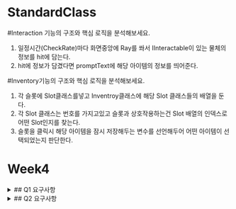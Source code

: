 # StandardClass

#Interaction 기능의 구조와 핵심 로직을 분석해보세요.
1. 일정시간(CheckRate)마다 화면중앙에 Ray를 쏴서 IInteractable이 있는 물체의 정보를 hit에 담는다.
2. hit에 정보가 담겼다면 promptText에 해당 아이템의 정보를 띄어준다.

#Inventory기능의 구조와 핵심 로직을 분석해보세요.
1. 각 슬롯에 Slot클래스를넣고 Inventroy클래스에 해당 Slot 클래스들의 배열을 둔다.
2. 각 Slot 클래스는 번호를 가지고있고 슬롯과 상호작용하는건 Slot 배열의 인덱스로 어떤 Slot인지를 찾는다.
3. 슬롯을 클릭시 해당 아이템을 잠시 저장해두는 변수를 선언해두어 어떤 아이템이 선택되었는지 판단한다.

# Week4
<details>
  <summary>## Q1 요구사항</summary>
    <div markdown="1">
      <ul>
<li>1. Equipment와 EquipTool의 기능의 구조와 핵심 로직을 분석해보세요.</li>
        <ul>
  <li>1. Equipment : 플레이어의 장착하는 행위를 나타냄.</li>
     <li>- ItemData를 받아와서 장착프리팹을 생성 혹은 파괴하는 장착행위</li>
  <li>2. EquipTool : Equip을 상속받아서 장착된 장비를 관리하는 클래스.</li>
     <li>- 장착도구를 하나의 클래스로 보아서 자원채취용, 전투용으로 인수를 나눈다.</li>
     <li>- 플레이어가 공격버튼을 누르면 장착된 EquipTool의 공격이 생기고 해당 클래스의 OnHit함수가 애니메이션중 이벤트로 나타난다.</li>
     <li>- 자원채취용은 해당 자원클래스를, 전투용은 IDamagable을 TryGetComponent한다.</li>
     <li>- 만약 다른 종류의 장비를 만들고자 할 시 Equip을 상속받아 다른 것들을 만들면 된다.</li>
        </ul>
<li>2. Resource 기능의 구조와 핵심 로직을 분석해보세요.</li>
        <ul>
  <li>- 자원을 관리하는 클래스.</li>
  <li>- 줘야할 아이템의 정보를 가지고있다.</li>
  <li>- Gather라는 함수를 통해 아이템을 타격위치에서 생성한다.</li>
        </ul>
        </ul>
    </div>
</details>

<details>
  <summary>## Q2 요구사항</summary>
    <div markdown="1">
      <ul>
<li>1. AI 네비게이션 시스템에서 가장 핵심이 되는 개념에 대해 복습해보세요.</li>
  <li>1. NaviMeshAgent : NaviMesh시스템을 이용해 움직이는 오브젝트.</li>
     <li>- Bake된 Area를 가중치 혹은 장애물을 계산하여 이동한다.</li>
     <li>-  agent타입을 추가하는것으로 뚱뚱한놈, 휴머노이드 등등 타입별 베이크 가능.</li>
  <li>2. Components</li>
     <li>- NavMeshSurface의 Volume에서 해당 크기만큼의 지형을 동적으로 Bake할 수 있음.</li>
     <li>- Off Mesh Link : Start, End Transform을 지정해두면 포탈처럼 빠르게 그 지점을 이동 할 수 있음.</li>
     <li>- Obstacle : 장애물 설치</li>
     <li>- NavMeshModifier : ignore = 이부분은 베이크하지 말아라 / Override Area = 이부분은 해당 Area입니다</li>
<li>2.NPC 기능의 구조와 핵심 로직을 분석해보세요.</li>
  <li>1. State패턴을 활용</li>
        <li>- SetState함수를 이용하여 상태를 변경하는것으로 행동로직을 변경</li>
       ```C#
              public void SetState(AIState state)
    {
        aiState = state;
        switch (aiState)
        {
            case AIState.Idle:
                agent.speed = walkSpeed;
                agent.isStopped = true;
                break;
            case AIState.Wandering:
                agent.speed = walkSpeed;
                agent.isStopped = false;
                break;
            case AIState.Attacking:
                agent.speed = runSpeed;
                agent.isStopped = false;
                break;
        }
        animator.speed = agent.speed / walkSpeed;
    }
    ```
  <li>- 각 상태에 따라 어떤 함수가 Update문을 돌지 결정</li>
        </ul>
    </div>
</details>
